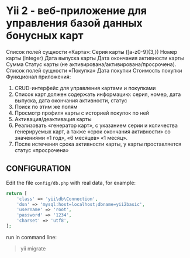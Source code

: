 Yii 2 - веб-приложение для управления базой данных бонусных карт
============================

Список полей сущности «Карта»:
 Серия карты ([a-z0-9]{3,})
 Номер карты (integer)
 Дата выпуска карты
 Дата окончания активности карты
 Сумма
 Статус карты (не активирована/активирована/просрочена).
Список полей сущности «Покупка»
 Дата покупки
 Стоимость покупки
Функционал приложения:
1. CRUD-интерфейс для управления картами и покупками
2. Список карт должен содержать информацию: серия, номер, дата выпуска, дата
окончания активности, статус
3. Поиск по этим же полям
4. Просмотр профиля карты с историей покупок по ней
5. Активация/деактивация карты
6. Реализовать «генератор карт», с указанием серии и количества генерируемых
карт, а также «срок окончания активности» со значениями «1 год», «6 месяцев»
«1 месяц».
7. После истечения срока активности карты, у карты проставляется статус
«просрочена»


CONFIGURATION
-------------

Edit the file `config/db.php` with real data, for example:

```php
return [
    'class' => 'yii\db\Connection',
    'dsn' => 'mysql:host=localhost;dbname=yii2basic',
    'username' => 'root',
    'password' => '1234',
    'charset' => 'utf8',
];
```

run in command line:
>yii migrate